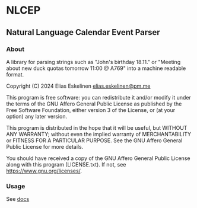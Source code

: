 # NLCEP

## Natural Language Calendar Event Parser
### About
A library for parsing strings such as "John's birthday 18.11." or "Meeting about new duck quotas tomorrow 11:00 @ A769" into a machine readable format.

Copyright (C) 2024 Elias Eskelinen <elias.eskelinen@pm.me>

This program is free software: you can redistribute it and/or modify it under the terms of the GNU Affero General Public License as published by the Free Software Foundation, either version 3 of the License, or (at your option) any later version.

This program is distributed in the hope that it will be useful, but WITHOUT ANY WARRANTY; without even the implied warranty of MERCHANTABILITY or FITNESS FOR A PARTICULAR PURPOSE. See the GNU Affero General Public License for more details.

You should have received a copy of the GNU Affero General Public License along with this program (LICENSE.txt). If not, see <https://www.gnu.org/licenses/>. 

### Usage
See [docs]()
